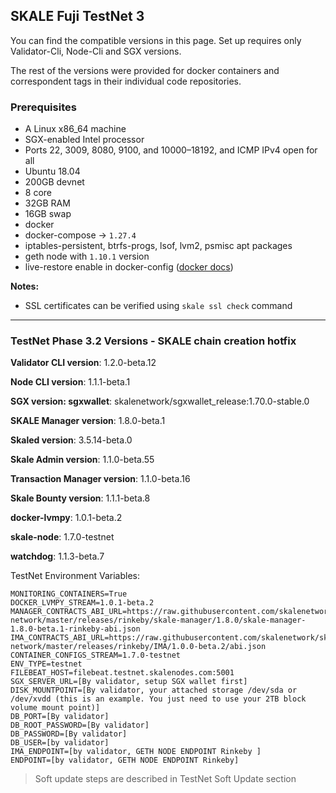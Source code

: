 ## SKALE Fuji TestNet 3

You can find the compatible versions in this page. Set up requires only Validator-Cli, Node-Cli and SGX versions.

The rest of the versions were provided for docker containers and correspondent tags in their individual code repositories.

### **Prerequisites**

-   A Linux x86_64 machine
-   SGX-enabled Intel processor
-   Ports 22, 3009, 8080, 9100, and 10000–18192, and ICMP IPv4 open for all
-   Ubuntu 18.04
-   200GB devnet
-   8 core
-   32GB RAM
-   16GB swap
-   docker
-   docker-compose -> `1.27.4`
-   iptables-persistent, btrfs-progs, lsof, lvm2, psmisc apt packages 
-   geth node with `1.10.1` version
-   live-restore enable in docker-config ([docker docs](https://docs.docker.com/config/containers/live-restore/))

**Notes:**
-  SSL certificates can be verified using `skale ssl check` command

* * *

### TestNet Phase 3.2 Versions - SKALE chain creation hotfix

**Validator CLI version**: 1.2.0-beta.12

**Node CLI version**: 1.1.1-beta.1

**SGX version: sgxwallet**: skalenetwork/sgxwallet_release:1.70.0-stable.0

**SKALE Manager version**: 1.8.0-beta.1

**Skaled version**: 3.5.14-beta.0

**Skale Admin version**: 1.1.0-beta.55

**Transaction Manager version**: 1.1.0-beta.16

**Skale Bounty version**: 1.1.1-beta.8

**docker-lvmpy**: 1.0.1-beta.2

**skale-node**: 1.7.0-testnet

**watchdog**: 1.1.3-beta.7

TestNet Environment Variables: 

```shell
MONITORING_CONTAINERS=True
DOCKER_LVMPY_STREAM=1.0.1-beta.2
MANAGER_CONTRACTS_ABI_URL=https://raw.githubusercontent.com/skalenetwork/skale-network/master/releases/rinkeby/skale-manager/1.8.0/skale-manager-1.8.0-beta.1-rinkeby-abi.json
IMA_CONTRACTS_ABI_URL=https://raw.githubusercontent.com/skalenetwork/skale-network/master/releases/rinkeby/IMA/1.0.0-beta.2/abi.json
CONTAINER_CONFIGS_STREAM=1.7.0-testnet
ENV_TYPE=testnet
FILEBEAT_HOST=filebeat.testnet.skalenodes.com:5001
SGX_SERVER_URL=[By validator, setup SGX wallet first]
DISK_MOUNTPOINT=[By validator, your attached storage /dev/sda or /dev/xvdd (this is an example. You just need to use your 2TB block volume mount point)]
DB_PORT=[By validator]
DB_ROOT_PASSWORD=[By validator]
DB_PASSWORD=[By validator]
DB_USER=[by validator]
IMA_ENDPOINT=[by validator, GETH NODE ENDPOINT Rinkeby ]
ENDPOINT=[by validator, GETH NODE ENDPOINT Rinkeby]
```

> Soft update steps are described in TestNet Soft Update section
